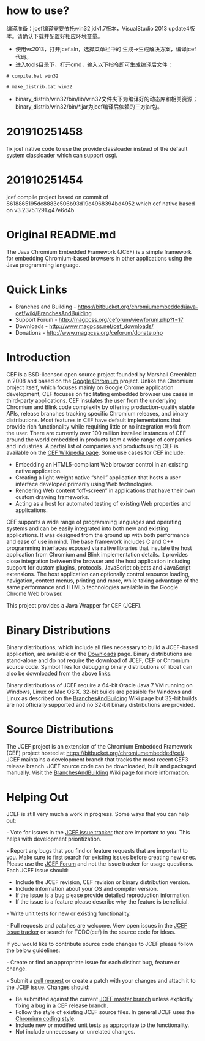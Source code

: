 # how to use?
编译准备：jcef编译需要依托win32 jdk1.7版本，VisualStudio 2013 update4版本。请确认下载并配置好相应环境变量。
* 使用vs2013，打开jcef.sln，选择菜单栏中的 生成->生成解决方案，编译jcef代码。
* 进入tools目录下，打开cmd，输入以下指令即可生成编译后文件：
```
# compile.bat win32
 ```
 ```
# make_distrib.bat win32
 ```
* binary_distrib/win32/bin/lib/win32文件夹下为编译好的动态库和相关资源；binary_distrib/win32/bin/*.jar为jcef编译后依赖的三方jar包。



# 201910251458
fix jcef native code to use the provide classloader instead of the default system classloader which can support osgi. 

# 201910251454
jcef compile project based on  commit of 8618865195dc8883e506b93d19c4968394bd4952 which cef native based on v3.2375.1291.g47e6d4b

# Original README.md
The Java Chromium Embedded Framework (JCEF) is a simple framework for embedding Chromium-based browsers in other applications using the Java programming language.

# Quick Links

* Branches and Building - https://bitbucket.org/chromiumembedded/java-cef/wiki/BranchesAndBuilding
* Support Forum - http://magpcss.org/ceforum/viewforum.php?f=17
* Downloads - http://www.magpcss.net/cef_downloads/
* Donations - http://www.magpcss.org/ceforum/donate.php

# Introduction

CEF is a BSD-licensed open source project founded by Marshall Greenblatt in 2008 and based on the [Google Chromium](http://www.chromium.org/Home) project. Unlike the Chromium project itself, which focuses mainly on Google Chrome application development, CEF focuses on facilitating embedded browser use cases in third-party applications. CEF insulates the user from the underlying Chromium and Blink code complexity by offering production-quality stable APIs, release branches tracking specific Chromium releases, and binary distributions. Most features in CEF have default implementations that provide rich functionality while requiring little or no integration work from the user. There are currently over 100 million installed instances of CEF around the world embedded in products from a wide range of companies and industries. A partial list of companies and products using CEF is available on the [CEF Wikipedia page](http://en.wikipedia.org/wiki/Chromium_Embedded_Framework#Applications_using_CEF). Some use cases for CEF include:

* Embedding an HTML5-compliant Web browser control in an existing native application.
* Creating a light-weight native “shell” application that hosts a user interface developed primarily using Web technologies.
* Rendering Web content “off-screen” in applications that have their own custom drawing frameworks.
* Acting as a host for automated testing of existing Web properties and applications.

CEF supports a wide range of programming languages and operating systems and can be easily integrated into both new and existing applications. It was designed from the ground up with both performance and ease of use in mind. The base framework includes C and C++ programming interfaces exposed via native libraries that insulate the host application from Chromium and Blink implementation details. It provides close integration between the browser and the host application including support for custom plugins, protocols, JavaScript objects and JavaScript extensions. The host application can optionally control resource loading, navigation, context menus, printing and more, while taking advantage of the same performance and HTML5 technologies available in the Google Chrome Web browser.

This project provides a Java Wrapper for CEF (JCEF).

# Binary Distributions

Binary distributions, which include all files necessary to build a JCEF-based application, are available on the [Downloads](http://www.magpcss.net/cef_downloads/) page. Binary distributions are stand-alone and do not require the download of JCEF, CEF or Chromium source code. Symbol files for debugging binary distributions of libcef can also be downloaded from the above links.

Binary distributions of JCEF require a 64-bit Oracle Java 7 VM running on Windows, Linux or Mac OS X. 32-bit builds are possible for Windows and Linux as described on the [BranchesAndBuilding](https://bitbucket.org/chromiumembedded/java-cef/wiki/BranchesAndBuilding) Wiki page but 32-bit builds are not officially supported and no 32-bit binary distributions are provided.

# Source Distributions

The JCEF project is an extension of the Chromium Embedded Framework (CEF) project hosted at https://bitbucket.org/chromiumembedded/cef/. JCEF maintains a development branch that tracks the most recent CEF3 release branch. JCEF source code can be downloaded, built and packaged manually. Visit the [BranchesAndBuilding](https://bitbucket.org/chromiumembedded/java-cef/wiki/BranchesAndBuilding) Wiki page for more information.

# Helping Out

JCEF is still very much a work in progress. Some ways that you can help out:

\- Vote for issues in the [JCEF issue tracker](https://bitbucket.org/chromiumembedded/java-cef/issues?status=new&status=open) that are important to you. This helps with development prioritization.

\- Report any bugs that you find or feature requests that are important to you. Make sure to first search for existing issues before creating new ones. Please use the [JCEF Forum](http://magpcss.org/ceforum/viewforum.php?f=17) and not the issue tracker for usage questions. Each JCEF issue should:

* Include the JCEF revision, CEF revision or binary distribution version.
* Include information about your OS and compiler version.
* If the issue is a bug please provide detailed reproduction information.
* If the issue is a feature please describe why the feature is beneficial.

\- Write unit tests for new or existing functionality.

\- Pull requests and patches are welcome. View open issues in the [JCEF issue tracker](https://bitbucket.org/chromiumembedded/java-cef/issues?status=new&status=open) or search for TODO(cef) in the source code for ideas.

If you would like to contribute source code changes to JCEF please follow the below guidelines:

\- Create or find an appropriate issue for each distinct bug, feature or change. 

\- Submit a [pull request](https://bitbucket.org/chromiumembedded/java-cef/wiki/ContributingWithGit) or create a patch with your changes and attach it to the JCEF issue. Changes should:

* Be submitted against the current [JCEF master branch](https://bitbucket.org/chromiumembedded/java-cef/src/?at=master) unless explicitly fixing a bug in a CEF release branch.
* Follow the style of existing JCEF source files. In general JCEF uses the [Chromium coding style](http://www.chromium.org/developers/coding-style).
* Include new or modified unit tests as appropriate to the functionality.
* Not include unnecessary or unrelated changes.